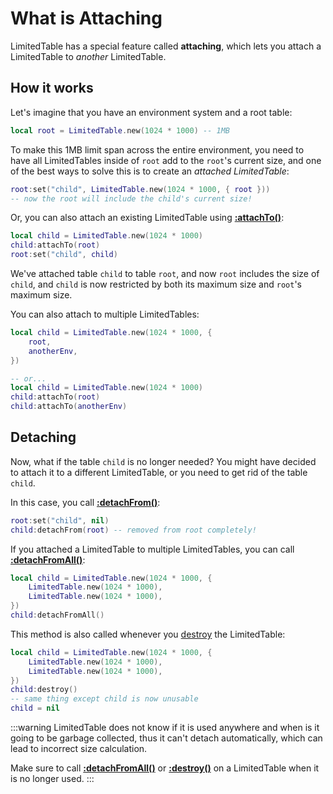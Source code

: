 # What is Attaching

LimitedTable has a special feature called **attaching**, which
lets you attach a LimitedTable to *another* LimitedTable.

## How it works

Let's imagine that you have an environment system and a root table:

```lua
local root = LimitedTable.new(1024 * 1000) -- 1MB
```

To make this 1MB limit span across the entire environment, you need
to have all LimitedTables inside of `root` add to the `root`'s current size, and
one of the best ways to solve this is to create an *attached LimitedTable*:

```lua
root:set("child", LimitedTable.new(1024 * 1000, { root }))
-- now the root will include the child's current size!
```

Or, you can also attach an existing LimitedTable using
[**\:attachTo()**](../Api#attachTo):

```lua
local child = LimitedTable.new(1024 * 1000)
child:attachTo(root)
root:set("child", child)
```

We've attached table `child` to table `root`, and now `root` includes
the size of `child`, and `child` is now restricted by both its maximum size
and `root`'s maximum size.

You can also attach to multiple LimitedTables:

```lua
local child = LimitedTable.new(1024 * 1000, {
    root,
    anotherEnv,
})

-- or...
local child = LimitedTable.new(1024 * 1000)
child:attachTo(root)
child:attachTo(anotherEnv)
```

## Detaching

Now, what if the table `child` is no longer needed? You might have decided to
attach it to a different LimitedTable, or you need to get rid of the table `child`.

In this case, you call [**\:detachFrom()**](../Api#detachFrom):

```lua
root:set("child", nil)
child:detachFrom(root) -- removed from root completely!
```

If you attached a LimitedTable to multiple LimitedTables, you can call
[**\:detachFromAll()**](../Api#detachFromAll):

```lua
local child = LimitedTable.new(1024 * 1000, {
    LimitedTable.new(1024 * 1000),
    LimitedTable.new(1024 * 1000),
})
child:detachFromAll()
```

This method is also called whenever you [destroy](../Api#destroy) the LimitedTable:

```lua
local child = LimitedTable.new(1024 * 1000, {
    LimitedTable.new(1024 * 1000),
    LimitedTable.new(1024 * 1000),
})
child:destroy()
-- same thing except child is now unusable
child = nil
```

:::warning
LimitedTable does not know if it is used anywhere and when
is it going to be garbage collected, thus it can't detach automatically,
which can lead to incorrect size calculation.

Make sure to call [**\:detachFromAll()**](../Api#detachFromAll) or
[**\:destroy()**](../Api#destroy) on a LimitedTable when it is no longer used.
:::
